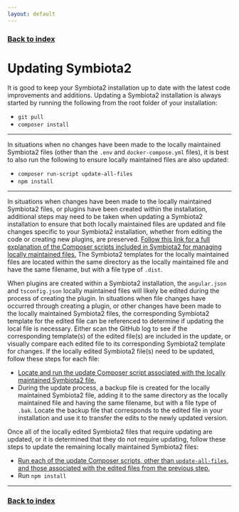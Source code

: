 ```yaml
---
layout: default
---
```


### [Back to index](./index.html)

# Updating Symbiota2

It is good to keep your Symbiota2 installation up to date with the latest code improvements and additions. Updating a Symbiota2 
installation is always started by running the following from the root folder of your installation:
- `git pull`
- `composer install`

* * *
In situations when no changes have been made to the locally maintained Symbiota2 files (other than the `.env` and `docker-compose.yml` files), 
it is best to also run the following to ensure locally maintained files are also updated: 
- `composer run-script update-all-files`
- `npm install`

* * *
In situations when changes have been made to the locally maintained Symbiota2 files, or plugins have been created within 
the installation, additional steps may need to be taken when updating a Symbiota2 installation to ensure that both locally 
maintained files are updated and file changes specific to your Symbiota2 installation, whether from editing the code 
or creating new plugins, are preserved. [Follow this link for a full explanation of the Composer scripts included in 
Symbiota2 for managing locally maintained files.](./plugin_composer_scripts.html) The Symbiota2 templates for the locally 
maintained files are located within the same directory as the locally maintained file and have the same filename, but with 
a file type of `.dist`.

When plugins are created within a Symbiota2 installation, the `angular.json` and `tsconfig.json` locally maintained files 
will likely be edited during the process of creating the plugin. In situations when file changes have occurred through creating a 
plugin, or other changes have been made to the locally maintained Symbiota2 files, the corresponding Symbiota2 template for the 
edited file can be referenced to determine if updating the local file is necessary. Either scan the GitHub log to see 
if the corresponding template(s) of the edited file(s) are included in the update, or visually compare each edited file 
to its corresponding Symbiota2 template for changes. If the locally edited Symbiota2 file(s) need to be updated, follow these 
steps for each file:
- [Locate and run the update Composer script associated with the locally maintained Symbiota2 file.](./plugin_composer_scripts.html)
- During the update process, a backup file is created for the locally maintained Symbiota2 file, adding it to the same directory 
  as the locally maintained file and having the same filename, but with a file type of `.bak`. Locate the backup file that 
  corresponds to the edited file in your installation and use it to transfer the edits to the newly updated version.

Once all of the locally edited Symbiota2 files that require updating are updated, or it is determined that they do not require 
updating, follow these steps to update the remaining locally maintained Symbiota2 files:
- [Run each of the update Composer scripts, other than `update-all-files`, and those associated with the edited files from the previous step.](./plugin_composer_scripts.html)
- Run `npm install`

* * *

### [Back to index](./index.html)
